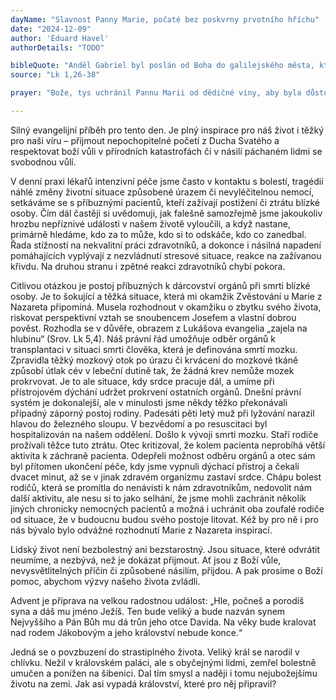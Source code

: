 ```yaml
---
dayName: "Slavnost Panny Marie, počaté bez poskvrny prvotního hříchu"
date: "2024-12-09"
author: 'Eduard Havel'
authorDetails: "TODO"

bibleQuote: "Anděl Gabriel byl poslán od Boha do galilejského města, které se jmenuje Nazaret, k panně zasnoubené s mužem jménem Josef z Davidova rodu a ta panna se jmenovala Maria. Anděl k ní vešel a řekl: „Buď zdráva, milostiplná! Pán s tebou!“ Když to slyšela, ulekla se a uvažovala, co má ten pozdrav znamenat. Anděl jí řekl: „Neboj se, Maria, neboť jsi nalezla milost u Boha. Počneš a porodíš syna a dáš mu jméno Ježíš. Bude veliký a bude nazván Synem Nejvyššího. Pán Bůh mu dá trůn jeho předka Davida, bude kralovat nad Jakubovým rodem navěky a jeho království nebude mít konce.“ Maria řekla andělovi: „Jak se to stane? Vždyť muže nepoznávám.“ Anděl jí odpověděl: „Duch Svatý sestoupí na tebe a moc Nejvyššího tě zastíní. Proto také dítě bude nazváno svaté, Syn Boží. I tvoje příbuzná Alžběta počala ve svém stáří syna a je už v šestém měsíci, ačkoli byla považována za neplodnou. Vždyť u Boha není nic nemožného.“ Maria řekla: „Jsem služebnice Páně: ať se mi stane podle tvého slova.“ A anděl od ní odešel."
source: "Lk 1,26-38"

prayer: "Bože, tys uchránil Pannu Marii od dědičné viny, aby byla důstojným příbytkem tvého Syna, a pro jeho budoucí zásluhy jsi ji už od počátku zahrnul svou milostí; na její přímluvu pomáhej i nám, ať čistí dojdeme k tobě. Prosíme o to skrze tvého Syna…"

---
```


Silný evangelijní příběh pro tento den. Je plný inspirace pro náš život i těžký pro naši víru – přijmout nepochopitelné početí z Ducha Svatého a respektovat boží vůli v přírodních katastrofách či v násilí páchaném lidmi se svobodnou vůlí.

V denní praxi lékařů intenzivní péče jsme často v kontaktu s bolestí, tragédií náhlé změny životní situace způsobené úrazem či nevyléčitelnou nemocí, setkáváme se s příbuznými pacientů, kteří zažívají postižení či ztrátu blízké osoby. Čím dál častěji si uvědomuji, jak falešně samozřejmě jsme jakoukoliv hrozbu nepříznivé události v našem životě vyloučili, a když nastane, primárně hledáme, kdo za to může, kdo si to odskáče, kdo co zanedbal. Řada stížností na nekvalitní práci zdravotníků, a dokonce i násilná napadení pomáhajících vyplývají z nezvládnutí stresové situace, reakce na zažívanou křivdu. Na druhou stranu i zpětné reakci zdravotníků chybí pokora.

Citlivou otázkou je postoj příbuzných k dárcovství orgánů při smrti blízké osoby. Je to šokující a těžká situace, která mi okamžik Zvěstování u Marie z Nazareta připomíná. Musela rozhodnout v okamžiku o zbytku svého života, riskovat perspektivní vztah se snoubencem Josefem a vlastní dobrou pověst. Rozhodla se v důvěře, obrazem z Lukášova evangelia „zajela na hlubinu“ (Srov. Lk 5,4). Náš právní řád umožňuje odběr orgánů k transplantaci v situaci smrti člověka, která je definována smrtí mozku. Zpravidla těžký mozkový otok po úrazu či krvácení do mozkové tkáně způsobí útlak cév v lebeční dutině tak, že žádná krev nemůže mozek prokrvovat. Je to ale situace, kdy srdce pracuje dál, a umíme při přístrojovém dýchání udržet prokrvení ostatních orgánů. Dnešní právní systém je dokonalejší, ale v minulosti jsme někdy těžko překonávali případný záporný postoj rodiny. Padesáti pěti letý muž při lyžování narazil hlavou do železného sloupu. V bezvědomí a po resuscitaci byl hospitalizován na našem oddělení. Došlo k vývoji smrti mozku. Staří rodiče prožívali těžce tuto ztrátu. Otec kritizoval, že kolem pacienta neprobíhá větší aktivita k záchraně pacienta. Odepřeli možnost odběru orgánů a otec sám byl přítomen ukončení péče, kdy jsme vypnuli dýchací přístroj a čekali dvacet minut, až se v jinak zdravém organizmu zastaví srdce. Chápu bolest rodičů, která se promítla do nenávisti k nám zdravotníkům, nedovolit nám další aktivitu, ale nesu si to jako selhání, že jsme mohli zachránit několik jiných chronicky nemocných pacientů a možná i uchránit oba zoufalé rodiče od situace, že v budoucnu budou svého postoje litovat. Kéž by pro ně i pro nás bývalo bylo odvážné rozhodnutí Marie z Nazareta inspirací.
 
Lidský život není bezbolestný ani bezstarostný. Jsou situace, které odvrátit neumíme, a nezbývá, než je dokázat přijmout. Ať jsou z Boží vůle, nevysvětlitelných příčin či způsobené násilím, přijdou. A pak prosíme o Boží pomoc, abychom výzvy našeho života zvládli.

Advent je příprava na velkou radostnou událost:
„Hle, počneš a porodíš syna a dáš mu jméno Ježíš. Ten bude veliký a bude nazván synem Nejvyššího a Pán Bůh mu dá trůn jeho otce Davida. Na věky bude kralovat nad rodem Jákobovým a jeho království nebude konce.“

Jedná se o povzbuzení do strastiplného života. Veliký král se narodil v chlívku. Nežil v královském paláci, ale s obyčejnými lidmi, zemřel bolestně umučen a ponížen na šibenici. Dal tím smysl a naději i tomu nejubožejšímu životu na zemi. Jak asi vypadá království, které pro něj připravil?

